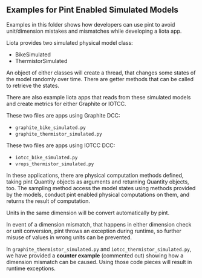 Examples for Pint Enabled Simulated Models
---

Examples in this folder shows how developers can use pint to avoid
unit/dimension mistakes and mismatches while developing a liota app.

Liota provides two simulated physical model class:
- BikeSimulated
- ThermistorSimulated

An object of either classes will create a thread, that changes some states of 
the model randomly over time. There are getter methods that can be called
 to retrieve the states.

There are also example liota apps that reads from these simulated models and create
metrics for either Graphite or IOTCC.

These two files are apps using Graphite DCC:

- `graphite_bike_simulated.py`
- `graphite_thermistor_simulated.py`

These two files are apps using IOTCC DCC:

- `iotcc_bike_simulated.py`
- `vrops_thermistor_simulated.py`

In these applications, there are physical computation methods defined, taking
pint Quantity objects as arguments and returning Quantity objects, too.
The sampling method access the model states using methods provided by the models,
conduct pint enabled physical computations on them, and returns the result
of computation.

Units in the same dimension will be convert automatically by pint.

In event of a dimension mismatch, that happens in either dimension check or 
unit conversion, pint throws an exception during runtime, so further
misuse of values in wrong units can be prevented.

In `graphite_thermistor_simulated.py` and
`iotcc_thermistor_simulated.py`, we have provided a
**counter example**
(commented out) showing how a dimension mismatch can be caused. Using those
code pieces will result in runtime exceptions.

